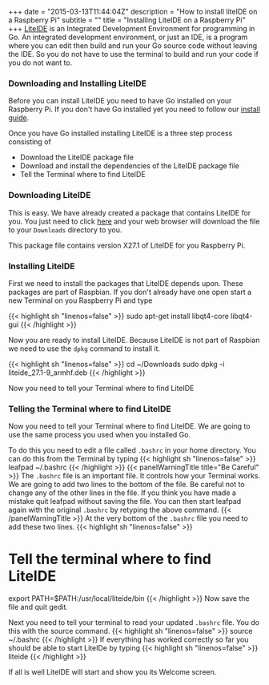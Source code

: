 +++
date = "2015-03-13T11:44:04Z"
description = "How to install liteIDE on a Raspberry Pi"
subtitle = ""
title = "Installing LiteIDE on a Raspberry Pi"
+++
[LiteIDE](https://github.com/visualfc/liteide) is an Integrated Development
Environment for programming in Go. An integrated development environment, or
just an IDE, is a program where you can edit then build
and run your Go source code without leaving the IDE. So you do not have to use the
terminal to build and run your code if you do not want to.

### Downloading and Installing LiteIDE

Before you can install LiteIDE you need to have Go installed on your Raspberry Pi.
If you don't have Go installed yet you need to follow our [install guide](/install/raspberry-pi).

Once you have Go installed installing LiteIDE is a three step process consisting of

* Download the LiteIDE package file
* Download and install the dependencies of the LiteIDE package file
* Tell the Terminal where to find LiteIDE

### Downloading LiteIDE

This is easy. We have already created a package that contains LiteIDE for you.
You just need to click [here](/install/liteide_28.0-1_armhf.deb) and your web
browser will download the file to your `Downloads` directory to you.

This package file contains version X27.1 of LiteIDE for you Raspberry Pi.

### Installing LiteIDE

First we need to install the packages that LiteIDE depends upon. These packages
are part of Raspbian. If you don't already have one open start a new Terminal
on you Raspberry Pi and type

{{< highlight  sh "linenos=false" >}}
sudo apt-get install libqt4-core libqt4-gui
{{< /highlight >}}

Now you are ready to install LiteIDE. Because LiteIDE is not part of Raspbian
we need to use the `dpkg` command to install it.

{{< highlight  sh "linenos=false" >}}
cd ~/Downloads
sudo dpkg -i liteide_27.1-9_armhf.deb
{{< /highlight >}}

Now you need to tell your Terminal where to find LiteIDE

### Telling the Terminal where to find LiteIDE

Now you need to tell your Terminal where to find LiteIDE. We are going to use
the same process you used when you installed Go.

To do this you need to edit a file called `.bashrc` in your home directory.
You can do this from the Terminal by typing
{{< highlight  sh "linenos=false" >}}
leafpad ~/.bashrc
{{< /highlight >}}
{{< panelWarningTitle title="Be Careful" >}}
The `.bashrc` file is an important file. It controls how your Terminal works.
We are going to add two lines to the bottom of the file. Be careful not to
change any of the other lines in the file. If you think you have made a mistake
quit leafpad without saving the file. You can then start leafpad again with the
original `.bashrc` by retyping the above command.
{{< /panelWarningTitle >}}
At the very bottom of the `.bashrc` file you need to add these two lines.
{{< highlight  sh "linenos=false" >}}
# Tell the terminal where to find LiteIDE
export PATH=$PATH:/usr/local/liteide/bin
{{< /highlight >}}
Now save the file and quit gedit.

Next you need to tell your terminal to read your updated `.bashrc` file. You do
this with the source command.
{{< highlight  sh "linenos=false" >}}
source ~/.bashrc
{{< /highlight >}}
If everything has worked correctly so far you should be able to start
LiteIDe by typing
{{< highlight  sh "linenos=false" >}}
liteide
{{< /highlight >}}

If all is well LiteIDE will start and show you its Welcome screen.
